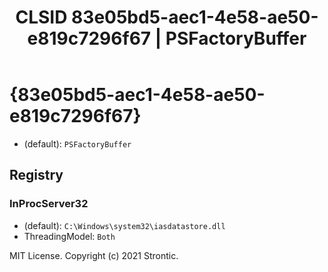 ﻿---
title: "CLSID 83e05bd5-aec1-4e58-ae50-e819c7296f67 | PSFactoryBuffer"
excerpt: What is COM-Object CLSID 83e05bd5-aec1-4e58-ae50-e819c7296f67?
---

# {83e05bd5-aec1-4e58-ae50-e819c7296f67}

* (default): `PSFactoryBuffer`

## Registry


### InProcServer32

* (default): `C:\Windows\system32\iasdatastore.dll`
* ThreadingModel: `Both`

MIT License. Copyright (c) 2021 Strontic.


